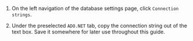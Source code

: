 1. On the left navigation of the database settings page, click `Connection strings`.

1. Under the preselected `ADO.NET` tab, copy the connection string out of the text box. Save it somewhere for later use throughout this guide.